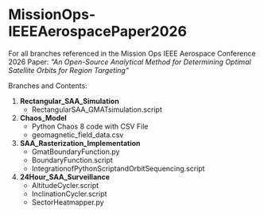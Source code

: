# MissionOps-IEEEAerospacePaper2026
For all branches referenced in the Mission Ops IEEE Aerospace Conference 2026 Paper: 
_"An Open-Source Analytical Method for Determining Optimal Satellite Orbits for Region Targeting"_

Branches and Contents: 
1. **Rectangular_SAA_Simulation**
   - RectangularSAA_GMATsimulation.script
2. **Chaos_Model**
   - Python Chaos 8 code with CSV File
   - geomagnetic_field_data.csv
4. **SAA_Rasterization_Implementation**
   - GmatBoundaryFunction.py
   - BoundaryFunction.script
   - IntegrationofPythonScriptandOrbitSequencing.script
5. **24Hour_SAA_Surveillance**
   - AltitudeCycler.script
   - InclinationCycler.script
   - SectorHeatmapper.py
